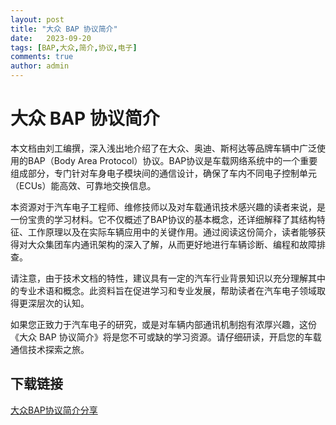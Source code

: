 ```yaml
---
layout: post
title: "大众 BAP 协议简介"
date:   2023-09-20
tags: [BAP,大众,简介,协议,电子]
comments: true
author: admin
---
```

# 大众 BAP 协议简介

本文档由刘工编撰，深入浅出地介绍了在大众、奥迪、斯柯达等品牌车辆中广泛使用的BAP（Body Area Protocol）协议。BAP协议是车载网络系统中的一个重要组成部分，专门针对车身电子模块间的通信设计，确保了车内不同电子控制单元（ECUs）能高效、可靠地交换信息。

本资源对于汽车电子工程师、维修技师以及对车载通讯技术感兴趣的读者来说，是一份宝贵的学习材料。它不仅概述了BAP协议的基本概念，还详细解释了其结构特征、工作原理以及在实际车辆应用中的关键作用。通过阅读这份简介，读者能够获得对大众集团车内通讯架构的深入了解，从而更好地进行车辆诊断、编程和故障排查。

请注意，由于技术文档的特性，建议具有一定的汽车行业背景知识以充分理解其中的专业术语和概念。此资料旨在促进学习和专业发展，帮助读者在汽车电子领域取得更深层次的认知。

如果您正致力于汽车电子的研究，或是对车辆内部通讯机制抱有浓厚兴趣，这份《大众 BAP 协议简介》将是您不可或缺的学习资源。请仔细研读，开启您的车载通信技术探索之旅。

## 下载链接

[大众BAP协议简介分享](https://pan.quark.cn/s/c42fe6796c42)